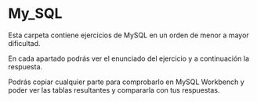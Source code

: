 # My_SQL

Esta carpeta contiene ejercicios de MySQL en un orden de menor a mayor dificultad.

En cada apartado podrás ver el enunciado del ejercicio y a continuación la respuesta.

Podrás copiar cualquier parte para comprobarlo en MySQL Workbench y poder ver las tablas resultantes y compararla con tus respuestas.
